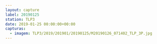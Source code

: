 ```yaml
---
layout: capture
label: 20190125
station: TLP3
date: 2019-01-25 00:00:00+00:00
capturas:
  - imagem: TLP3/2019/201901/20190125/M20190126_071402_TLP_3P.jpg
---
```

